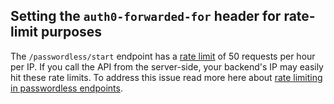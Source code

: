 
## Setting the `auth0-forwarded-for` header for rate-limit purposes

The `/passwordless/start` endpoint has a [rate limit](/policies/rate-limits#authentication-api) of 50 requests per hour per IP. If you call the API from the server-side, your backend's IP may easily hit these rate limits. To address this issue read more here about [rate limiting in passwordless endpoints](/connections/passwordless/relevant-api-endpoints#rate-limiting-in-passwordless-endpoints).

